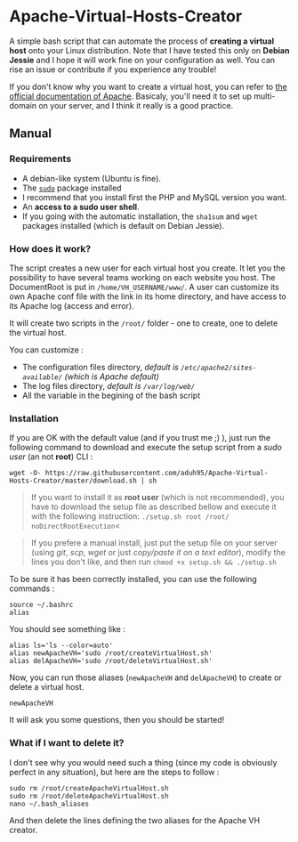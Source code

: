 # Apache-Virtual-Hosts-Creator

A simple bash script that can automate the process of **creating a virtual host** onto your Linux distribution. Note that I have tested this only on **Debian Jessie** and I hope it will work fine on your configuration as well. You can rise an issue or contribute if you experience any trouble!

If you don't know why you want to create a virtual host, you can refer to [the official documentation of Apache](https://httpd.apache.org/docs/current/vhosts/). Basicaly, you'll need it to set up multi-domain on your server, and I think it really is a good practice.

## Manual

### Requirements

 * A debian-like system (Ubuntu is fine).
 * The [`sudo`](https://wiki.debian.org/sudo) package installed
 * I recommend that you install first the PHP and MySQL version you want.
 * An **access to a sudo user shell**.
 * If you going with the automatic installation, the `sha1sum` and `wget` packages installed (which is default on Debian Jessie).

### How does it work?

The script creates a new user for each virtual host you create. It let you the possibility to have several teams working on each website you host. The DocumentRoot is put in `/home/VH_USERNAME/www/`. A user can customize its own Apache conf file with the link in its home directory, and have access to its Apache log (access and error).

It will create two scripts in the `/root/` folder - one to create, one to delete the virtual host.


You can customize :

* The configuration files directory, *default is `/etc/apache2/sites-available/` (which is Apache default)*
* The log files directory, *default is `/var/log/web/`*
* All the variable in the begining of the bash script

### Installation

If you are OK with the default value (and if you trust me ;) ), just run the following command to download and execute the setup script from a *sudo user* (an not **root**) CLI :

```shell
wget -O- https://raw.githubusercontent.com/aduh95/Apache-Virtual-Hosts-Creator/master/download.sh | sh
```

> If you want to install it as **root user** (which is not recommended), you have to download the setup file as described bellow and execute it with the following instruction: `./setup.sh root /root/ noDirectRootExecution`<

> If you prefere a manual install, just put the setup file on your server (using *git*, *scp*, *wget* or just *copy/paste it on a text editor*), modify the lines you don't like, and then run `chmod +x setup.sh && ./setup.sh`


To be sure it has been correctly installed, you can use the following commands :

```shell
source ~/.bashrc
alias
```

You should see something like :

```text
alias ls='ls --color=auto'
alias newApacheVH='sudo /root/createVirtualHost.sh'
alias delApacheVH='sudo /root/deleteVirtualHost.sh'
```

Now, you can run those aliases (`newApacheVH` and `delApacheVH`) to create or delete a virtual host.

```shell
newApacheVH
```

It will ask you some questions, then you should be started!

### What if I want to delete it?

I don't see why you would need such a thing (since my code is obviously perfect in any situation), but here are the steps to follow :

```shell
sudo rm /root/createApacheVirtualHost.sh
sudo rm /root/deleteApacheVirtualHost.sh
nano ~/.bash_aliases
```

And then delete the lines defining the two aliases for the Apache VH creator.
